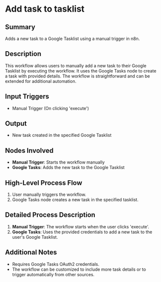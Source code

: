 # Add task to tasklist

## Summary
Adds a new task to a Google Tasklist using a manual trigger in n8n.

## Description
This workflow allows users to manually add a new task to their Google Tasklist by executing the workflow. It uses the Google Tasks node to create a task with provided details. The workflow is straightforward and can be extended for additional automation.

## Input Triggers
- Manual Trigger (On clicking 'execute')

## Output
- New task created in the specified Google Tasklist

## Nodes Involved
- **Manual Trigger**: Starts the workflow manually
- **Google Tasks**: Adds the new task to the Google Tasklist

## High-Level Process Flow
1. User manually triggers the workflow.
2. Google Tasks node creates a new task in the specified tasklist.

## Detailed Process Description
1. **Manual Trigger**: The workflow starts when the user clicks 'execute'.
2. **Google Tasks**: Uses the provided credentials to add a new task to the user's Google Tasklist.

## Additional Notes
- Requires Google Tasks OAuth2 credentials.
- The workflow can be customized to include more task details or to trigger automatically from other sources.
